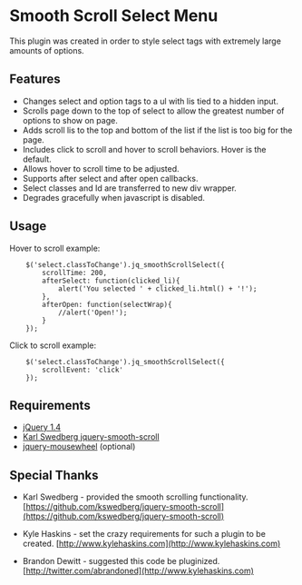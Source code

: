 Smooth Scroll Select Menu
=============
This plugin was created in order to style select tags with extremely large amounts of options.


Features
-------

* Changes select and option tags to a ul with lis tied to a hidden input.
* Scrolls page down to the top of select to allow the greatest number of options to show on page.
* Adds scroll lis to the top and bottom of the list if the list is too big for the page.
* Includes click to scroll and hover to scroll behaviors. Hover is the default.
* Allows hover to scroll time to be adjusted.
* Supports after select and after open callbacks.
* Select classes and Id are transferred to new div wrapper.
* Degrades gracefully when javascript is disabled.

Usage
-------

Hover to scroll example:

    	$('select.classToChange').jq_smoothScrollSelect({
			scrollTime: 200,
			afterSelect: function(clicked_li){
				alert('You selected ' + clicked_li.html() + '!');
			},
			afterOpen: function(selectWrap){
				//alert('Open!');
			}
		});

Click to scroll example:

		$('select.classToChange').jq_smoothScrollSelect({
			scrollEvent: 'click'
		});


Requirements
-------

* [jQuery 1.4](http://docs.jquery.com/Downloading_jQuery)
* [Karl Swedberg jquery-smooth-scroll](https://github.com/kswedberg/jquery-smooth-scroll)
* [jquery-mousewheel](http://plugins.jquery.com/project/mousewheel) (optional)

Special Thanks
-------

* Karl Swedberg - provided the smooth scrolling functionality.
[https://github.com/kswedberg/jquery-smooth-scroll](https://github.com/kswedberg/jquery-smooth-scroll)

* Kyle Haskins - set the crazy requirements for such a plugin to be created.
[http://www.kylehaskins.com](http://www.kylehaskins.com)

* Brandon Dewitt - suggested this code be pluginized.
[http://twitter.com/abrandoned](http://www.kylehaskins.com)
